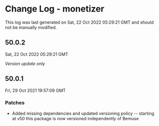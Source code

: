 # Change Log - monetizer

This log was last generated on Sat, 22 Oct 2022 05:29:21 GMT and should not be manually modified.

## 50.0.2
Sat, 22 Oct 2022 05:29:21 GMT

_Version update only_

## 50.0.1
Fri, 29 Oct 2021 19:57:09 GMT

### Patches

- Added missing dependencies and updated versioning policy -- starting at v50 this package is now versioned independently of Bemuse

